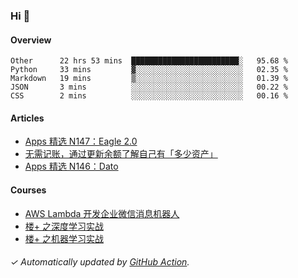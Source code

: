 ### Hi 👋

#### Overview

<!--START_SECTION:waka-->
```text
Other      22 hrs 53 mins  ████████████████████████░   95.68 % 
Python     33 mins         ▓░░░░░░░░░░░░░░░░░░░░░░░░   02.35 % 
Markdown   19 mins         ▒░░░░░░░░░░░░░░░░░░░░░░░░   01.39 % 
JSON       3 mins          ░░░░░░░░░░░░░░░░░░░░░░░░░   00.22 % 
CSS        2 mins          ░░░░░░░░░░░░░░░░░░░░░░░░░   00.16 % 
```
<!--END_SECTION:waka-->

#### Articles

<!-- BLOG:START -->
- [Apps 精选 N147：Eagle 2.0](http://huhuhang.com/post/product-hunt/product-hunt-n147)
- [无需记账，通过更新余额了解自己有「多少资产」](http://huhuhang.com/post/sspai/64506)
- [Apps 精选 N146：Dato](http://huhuhang.com/post/product-hunt/product-hunt-n146)
<!-- BLOG:END -->

#### Courses

<!-- SYL:START -->
- [AWS Lambda 开发企业微信消息机器人](https://lanqiao.cn/courses/2868)
- [楼+ 之深度学习实战](https://lanqiao.cn/courses/2617)
- [楼+ 之机器学习实战](https://lanqiao.cn/courses/2616)
<!-- SYL:END -->

###### ✓ Automatically updated by [GitHub Action](https://github.com/huhuhang/huhuhang/actions).

